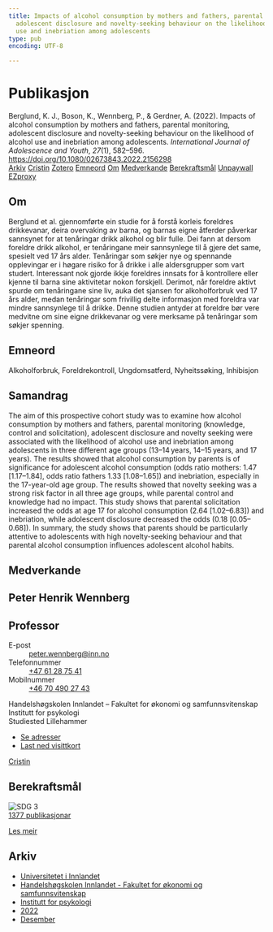 ```yaml
---
title: Impacts of alcohol consumption by mothers and fathers, parental monitoring,
  adolescent disclosure and novelty-seeking behaviour on the likelihood of alcohol
  use and inebriation among adolescents
type: pub
encoding: UTF-8

---
```

<h1>Publikasjon</h1>
<article id="csl-bib-container-YHL58XX2" class="csl-bib-container">
  <div class="csl-bib-body"> <div class="csl-entry">Berglund, K. J., Boson, K., Wennberg, P., &#38; Gerdner, A. (2022). Impacts of alcohol consumption by mothers and fathers, parental monitoring, adolescent disclosure and novelty-seeking behaviour on the likelihood of alcohol use and inebriation among adolescents. <i>International Journal of Adolescence and Youth</i>, <i>27</i>(1), 582–596. <a href="https://doi.org/10.1080/02673843.2022.2156298">https://doi.org/10.1080/02673843.2022.2156298</a></div> </div>
  <div class="csl-bib-buttons">
    <a href="#taxonomy-article-YHL58XX2" alt="archive" class="csl-bib-button">Arkiv</a>
    <a href="https://app.cristin.no/results/show.jsf?id=2094142" alt="Cristin" class="csl-bib-button">Cristin</a>
    <a href="http://zotero.org/groups/5881554/items/YHL58XX2" alt="Zotero" class="csl-bib-button">Zotero</a>
    <a href="#keywords-article-YHL58XX2" alt="keywords" class="csl-bib-button">Emneord</a>
    <a href="#about-article-YHL58XX2" alt="about_pub" class="csl-bib-button">Om</a>
    <a href="#contributors-article-YHL58XX2" alt="contributors" class="csl-bib-button">Medverkande</a>
    <a href="#sdg-article-YHL58XX2" alt="sdg" class="csl-bib-button">Berekraftsmål</a>
    <a href="https://doi.org/10.1080/02673843.2022.2156298" alt="Unpaywall" class="csl-bib-button">Unpaywall</a>
    <a href="https://doi.org/10.1080/02673843.2022.2156298" alt="EZproxy" class="csl-bib-button">EZproxy</a>
  </div>
  <div id="csl-bib-meta-container-YHL58XX2"></div>
</article>
<div id="csl-bib-meta-YHL58XX2" class="csl-bib-meta">
  <article id="about-article-YHL58XX2" class="about_pub-article">
    <h1>Om</h1>
    Berglund et al. gjennomførte ein studie for å forstå korleis foreldres drikkevanar, deira overvaking av barna, og barnas eigne åtferder påverkar sannsynet for at tenåringar drikk alkohol og blir fulle. Dei fann at dersom foreldre drikk alkohol, er tenåringane meir sannsynlege til å gjere det same, spesielt ved 17 års alder. Tenåringar som søkjer nye og spennande opplevingar er i høgare risiko for å drikke i alle aldersgrupper som vart studert. Interessant nok gjorde ikkje foreldres innsats for å kontrollere eller kjenne til barna sine aktivitetar nokon forskjell. Derimot, når foreldre aktivt spurde om tenåringane sine liv, auka det sjansen for alkoholforbruk ved 17 års alder, medan tenåringar som frivillig delte informasjon med foreldra var mindre sannsynlege til å drikke. Denne studien antyder at foreldre bør vere medvitne om sine eigne drikkevanar og vere merksame på tenåringar som søkjer spenning.
  </article>
  <article id="keywords-article-YHL58XX2" class="keywords-article">
    <h1>Emneord</h1>
    Alkoholforbruk, Foreldrekontroll, Ungdomsatferd, Nyheitssøking, Inhibisjon
  </article>
  <article id="abstract-article-YHL58XX2" class="abstract-article">
    <h1>Samandrag</h1>
    The aim of this prospective cohort study was to examine how alcohol consumption by mothers and fathers, parental monitoring (knowledge, control and solicitation), adolescent disclosure and novelty seeking were associated with the likelihood of alcohol use and inebriation among adolescents in three different age groups (13–14 years, 14–15 years, and 17 years). The results showed that alcohol consumption by parents is of significance for adolescent alcohol consumption (odds ratio mothers: 1.47 [1.17–1.84], odds ratio fathers 1.33 [1.08–1.65]) and inebriation, especially in the 17-year-old age group. The results showed that novelty seeking was a strong risk factor in all three age groups, while parental control and knowledge had no impact. This study shows that parental solicitation increased the odds at age 17 for alcohol consumption (2.64 [1.02–6.83]) and inebriation, while adolescent disclosure decreased the odds (0.18 [0.05–0.68]). In summary, the study shows that parents should be particularly attentive to adolescents with high novelty-seeking behaviour and that parental alcohol consumption influences adolescent alcohol habits.
  </article>
  <article id="contributors-article-YHL58XX2" class="contributors-article">
    <h1>Medverkande</h1>
    <div class="personas"> <div class="vrtx-hinn-person-card"> <div class="photo"> <i class="lar la-user-circle missing-person"></i> </div> <div class="info"> <hgroup><h1>Peter Henrik Wennberg</h1> <h2>Professor</h2> </hgroup><dl> <dt>E-post</dt> <dd> <a href="mailto:peter.wennberg@inn.no">peter.wennberg@inn.no</a> </dd> <dt>Telefonnummer</dt> <dd><a href="tel:+4761287541"> +47 61 28 75 41 </a></dd> <dt>Mobilnummer</dt> <dd><a href="tel:+46704902743"> +46 70 490 27 43 </a></dd> </dl> <p> Handelshøgskolen Innlandet – Fakultet for økonomi og samfunnsvitenskap<br> Institutt for psykologi<br> Studiested Lillehammer </p> <ul class="vrtx-hinn-links"> <li><a href="https://www.inn.no/finn-en-ansatt/peter-wennberg.html#vrtx-hinn-addresses">Se adresser</a></li> <li><a href="https://www.inn.no/finn-en-ansatt/peter-wennberg.html?vrtx=vcf">Last ned visittkort</a></li> </ul> </div> </div> <a href="https://app.cristin.no/persons/show.jsf?id=1497957" alt="Cristin URL" class="personas-cristin">Cristin</a> </div>
  </article>
  <article id="sdg-article-YHL58XX2" class="sdg-article">
    <h1>Berekraftsmål</h1>
    <div class="sdg-container"><div id="sdg3" class="sdg">
        <img src="{{< params subfolder >}}images/sdg/sdg03_nn.png" class="image" alt="SDG 3">
        <div class="sdg-overlay">
          <a href="{{< params subfolder >}}nn/archive/?sdg=3#archive" class="sdg-publication-count"><span>1377</span> publikasjonar</a>
          <p><a href="https://fn.no/om-fn/fns-baerekraftsmaal/god-helse-og-livskvalitet?lang=nno-NO" class="sdg-read-more">Les meir</a></p>
        </div>
      </div></div>
  </article>
  <article id="taxonomy-article-YHL58XX2" class="taxonomy-article">
    <h1>Arkiv</h1>
    <ul>
      <li><a href="{{< params subfolder >}}nn/archive/?key=3DCRN523">Universitetet i Innlandet</a></li>
      <li><a href="{{< params subfolder >}}nn/archive/?key=DU8Q9LN9">Handelshøgskolen Innlandet - Fakultet for økonomi og samfunnsvitenskap</a></li>
      <li><a href="{{< params subfolder >}}nn/archive/?key=KTD9NXA8">Institutt for psykologi</a></li>
      <li><a href="{{< params subfolder >}}nn/archive/?key=AEVGZCNC">2022</a></li>
      <li><a href="{{< params subfolder >}}nn/archive/?key=PB42H2MG">Desember</a></li>
    </ul>
  </article>
</div>
